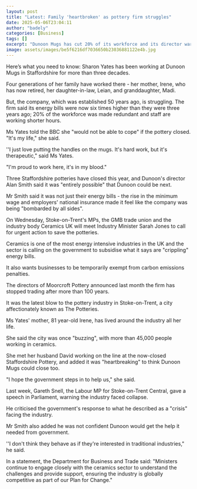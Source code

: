 ```yaml
---
layout: post
title: "Latest: Family 'heartbroken' as pottery firm struggles"
date: 2025-05-06T23:04:11
author: "badely"
categories: [Business]
tags: []
excerpt: "Dunoon Mugs has cut 20% of its workforce and its director warns it could close like several potteries."
image: assets/images/be5f6216df7036650b23036881122e4b.jpg
---
```


Here’s what you need to know: Sharon Yates has been working at Dunoon Mugs in Staffordshire for more than three decades.

Four generations of her family have worked there - her mother, Irene, who has now retired, her daughter-in-law, Leian, and granddaughter, Madi.

But, the company, which was established 50 years ago, is struggling. The firm said its energy bills were now six times higher than they were three years ago; 20% of the workforce was made redundant and staff are working shorter hours. 

Ms Yates told the BBC she "would not be able to cope" if the pottery closed. "It's my life," she said. 

''I just love putting the handles on the mugs. It's hard work, but it's therapeutic," said Ms Yates. 

"I'm proud to work here, it's in my blood."

Three Staffordshire potteries have closed this year, and Dunoon's director Alan Smith said it was "entirely possible" that Dunoon could be next. 

Mr Smith said it was not just their energy bills - the rise in the minimum wage and employers' national insurance made it feel like the company was being "bombarded by all sides".

On Wednesday, Stoke-on-Trent's MPs, the GMB trade union and the industry body Ceramics UK will meet Industry Minister Sarah Jones to call for urgent action to save the potteries. 

Ceramics is one of the most energy intensive industries in the UK and the sector is calling on the government to subsidise what it says are "crippling" energy bills. 

It also wants businesses to be temporarily exempt from carbon emissions penalties.

The directors of Moorcroft Pottery announced last month the firm has stopped trading after more than 100 years. 

It was the latest blow to the pottery industry in Stoke-on-Trent, a city affectionately known as The Potteries.

Ms Yates' mother, 81 year-old Irene, has lived around the industry all her life. 

She said the city was once "buzzing", with more than 45,000 people working in ceramics. 

She met her husband David working on the line at the now-closed Staffordshire Pottery, and added it was "heartbreaking" to think Dunoon Mugs could close too.

"I hope the government steps in to help us," she said.

Last week, Gareth Snell, the Labour MP for Stoke-on-Trent Central, gave a speech in Parliament, warning the industry faced collapse.

He criticised the government's response to what he described as a "crisis" facing the industry.

Mr Smith also added he was not confident Dunoon would get the help it needed from government. 

''I don't think they behave as if they're interested in traditional industries," he said.

In a statement, the Department for Business and Trade said: "Ministers continue to engage closely with the ceramics sector to understand the challenges and provide support, ensuring the industry is globally competitive as part of our Plan for Change."

